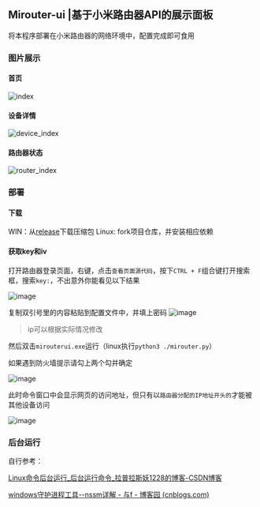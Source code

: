 ## Mirouter-ui |基于小米路由器API的展示面板

将本程序部署在小米路由器的网络环境中，配置完成即可食用

### 图片展示

#### 首页

![index](https://github.com/thun888/mirouter-ui/assets/63234268/48bbf554-ec03-41dc-b5fd-42b5faeba466)

#### 设备详情

![device_index](https://github.com/thun888/mirouter-ui/assets/63234268/20c465e1-660b-41bf-a200-973423057d31)

#### 路由器状态

![router_index](https://github.com/thun888/mirouter-ui/assets/63234268/1ddce346-7abd-4816-bc55-fe55d3dc70c9)



### 部署

#### 下载

WIN：从[release](https://github.com/thun888/mirouter-ui/releases/tag/zip)下载压缩包
Linux: fork项目仓库，并安装相应依赖

#### 获取key和iv

打开路由器登录页面，右键，点击`查看页面源代码`，按下`CTRL + F`组合键打开搜索框，搜索`key:`，不出意外你能看见以下结果

![image](https://github.com/thun888/mirouter-ui/assets/63234268/87dd59bd-dc9f-4a9f-b22f-d5fd9a9d047a)

复制双引号里的内容粘贴到配置文件中，并填上密码
![image](https://github.com/thun888/mirouter-ui/assets/63234268/3aed12f2-255e-4b30-a765-eb8b4a963995)

> ip可以根据实际情况修改

然后双击`mirouterui.exe`运行（linux执行`python3 ./mirouter.py`）

如果遇到防火墙提示请勾上两个勾并确定

![image](https://github.com/thun888/mirouter-ui/assets/63234268/fc6a7515-6e65-48be-9bbd-1de1eac41146)

此时命令窗口中会显示网页的访问地址，但只有以`路由器分配的IP地址开头的`才能被其他设备访问

![image](https://github.com/thun888/mirouter-ui/assets/63234268/5e05fde4-a62d-4f92-93af-6020242c36e3)

### 后台运行

自行参考：

[Linux命令后台运行_后台运行命令_拉普拉斯妖1228的博客-CSDN博客](https://blog.csdn.net/caesar1228/article/details/118853871)

[windows守护进程工具--nssm详解 - 与f - 博客园 (cnblogs.com)](https://www.cnblogs.com/fps2tao/p/16433588.html)
